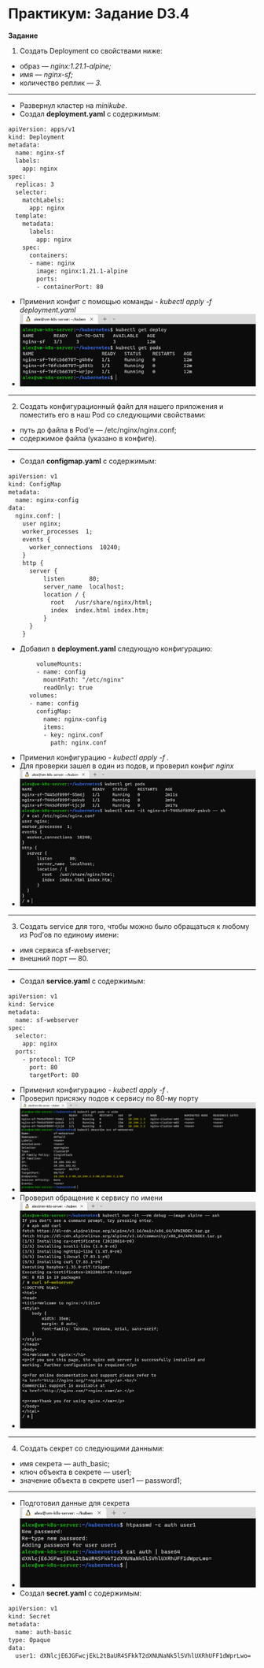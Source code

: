 # Практикум: Задание D3.4

**Задание**
1. Создать Deployment со свойствами ниже:
- образ — _nginx:1.21.1-alpine;_
- имя — _nginx-sf;_
- количество реплик — _3._
___
- Развернул кластер на _minikube_. 
- Создал **deployment.yaml** с содержимым:
```
apiVersion: apps/v1
kind: Deployment
metadata:
  name: nginx-sf
  labels:
    app: nginx
spec:
  replicas: 3
  selector:
    matchLabels:
      app: nginx
  template:
    metadata:
      labels:
        app: nginx
    spec:
      containers:
      - name: nginx
        image: nginx:1.21.1-alpine
        ports:
        - containerPort: 80
```
- Применил конфиг с помощью команды - _kubectl apply -f deployment.yaml_
- ![deployment_k8s](./images/deployment_k8s.PNG)
___

2. Создать конфигурационный файл для нашего приложения и поместить его в наш Pod со следующими свойствами:
- путь до файла в Pod’е — /etc/nginx/nginx.conf;
- содержимое файла (указано в конфиге).
___
- Создал **configmap.yaml** с содержимым:
```
apiVersion: v1
kind: ConfigMap
metadata:
  name: nginx-config
data:
  nginx.conf: |
    user nginx;
    worker_processes  1;
    events {
      worker_connections  10240;
    }
    http {
      server {
          listen       80;
          server_name  localhost;
          location / {
            root   /usr/share/nginx/html;
            index  index.html index.htm;
          }
      }
    }
```
- Добавил в **deployment.yaml** следующую конфигурацию:
```
        volumeMounts:
        - name: config
          mountPath: "/etc/nginx"
          readOnly: true
      volumes:
      - name: config
        configMap:
          name: nginx-config
          items:
          - key: nginx.conf
            path: nginx.conf
```
- Применил конфигурацию - _kubectl apply -f ._
- Для проверки зашел в один из подов, и проверил конфиг _nginx_
- ![configmap_k8s](./images/configmap_k8s.PNG)
___
3. Создать service для того, чтобы можно было обращаться к любому из Pod’ов по единому имени:
- имя сервиса sf-webserver;
- внешний порт — 80.
___
- Создал **service.yaml** с содержимым:
```
apiVersion: v1
kind: Service
metadata:
  name: sf-webserver
spec:
  selector:
    app: nginx
  ports:
    - protocol: TCP
      port: 80
      targetPort: 80
```
- Применил конфигурацию - _kubectl apply -f ._
- Проверил присязку подов к сервису по 80-му порту
- ![service_k8s_1](./images/service_k8s_1.PNG)
- Проверил обращение к сервису по имени
- ![service_k8s_2](./images/service_k8s_2.PNG)
___
4. Создать секрет со следующими данными:
- имя секрета — auth_basic;
- ключ объекта в секрете — user1;
- значение объекта в секрете user1 — password1;
___
- Подготовил данные для секрета
- ![secret_k8s_1](./images/secret_k8s_1.PNG)
- Создал **secret.yaml** с содержимым:
```
apiVersion: v1
kind: Secret
metadata:
  name: auth-basic
type: Opaque
data:
  user1: dXNlcjE6JGFwcjEkL2tBaUR4SFkkT2dXNUNaNk5lSVhlUXRhUFF1dWprLwo=
```
